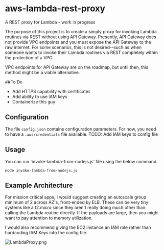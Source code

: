 # aws-lambda-rest-proxy
A REST proxy for Lambda - work in progress

The purpose of this project is to create a simply proxy for invoking Lambda routines via REST without using API Gateway.  Presently, API Gateway does not provide VPC endpoints and you must expose the API Gateway to the raw internet.  For some scenarios, this is not desired--such as when someone wants to invoke their Lambda routines via REST completely within the protection of a VPC.

VPC endpoints for API Gateway are on the roadmap, but until then, this method might be a viable alternative.

##To Do
- Add HTTPS capability with certificates
- Add ability to use IAM keys
- Containerize this guy

## Configuration
The file ```config.json``` contains configuration parameters.  For now, you need to have a ```.aws/credentials``` file available.  TODO: Add IAM keys to config file

## Usage
You can run 'invoke-lambda-from-nodejs.js' file using the below command. 
```
node invoke-lambda-from-nodejs.js
```

## Example Architecture
For mission critical apps, I would suggest creating an autoscale group minimum of 2 across AZ's, front-ended by ELB.  These can be very tiny systems like a t2.micro since they aren't really doing much other than calling the Lambda routine directly.  If the payloads are large, then you might want to pay attention to memory utilization.

I would also recommend giving the EC2 instance an IAM role rather than hardcoding IAM Keys into the config file.

![LambdaProxy.png](/img/LambdaProxy.png)
